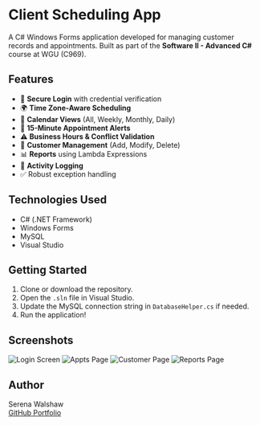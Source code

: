 # Client Scheduling App

A C# Windows Forms application developed for managing customer records and appointments. Built as part of the **Software II - Advanced C#** course at WGU (C969).

## Features

- 🔐 **Secure Login** with credential verification
- 🌍 **Time Zone-Aware Scheduling**
- 📅 **Calendar Views** (All, Weekly, Monthly, Daily)
- 📢 **15-Minute Appointment Alerts**
- ⚠️ **Business Hours & Conflict Validation**
- 👥 **Customer Management** (Add, Modify, Delete)
- 📊 **Reports** using Lambda Expressions
- 📝 **Activity Logging**
- ✅ Robust exception handling

## Technologies Used

- C# (.NET Framework)
- Windows Forms
- MySQL
- Visual Studio

## Getting Started

1. Clone or download the repository.
2. Open the `.sln` file in Visual Studio.
3. Update the MySQL connection string in `DatabaseHelper.cs` if needed.
4. Run the application!

## Screenshots
![Login Screen](https://github.com/user-attachments/assets/92c89d57-101f-414f-a13c-dc5e8183795e)
![Appts Page](https://github.com/user-attachments/assets/86daf8e1-e6ee-4e40-991d-4d52e4f01a75)
![Customer Page](https://github.com/user-attachments/assets/e57a58f0-5776-4d06-b030-b63dfcbb6098)
![Reports Page](https://github.com/user-attachments/assets/c560de46-f2e3-422d-b942-ab682ab1dffd)

## Author

Serena Walshaw  
[GitHub Portfolio](https://rena-walshaw.github.io/portfolio)
